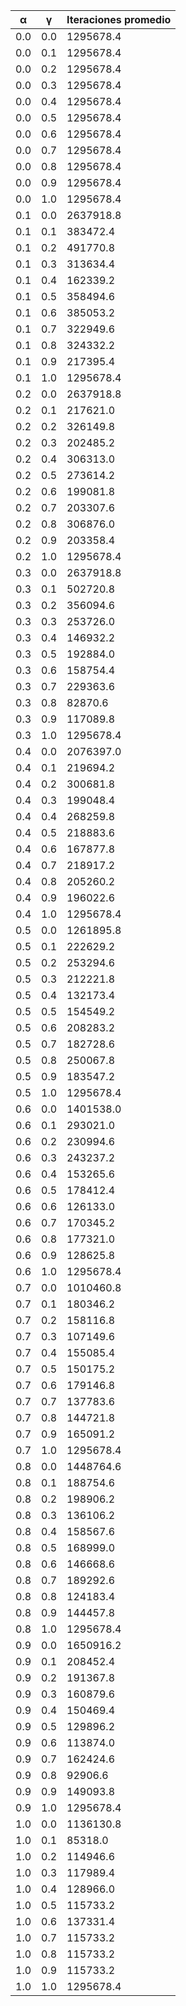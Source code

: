 | α   | γ   | Iteraciones promedio |
| --- | --- | -------------------- |
| 0.0 | 0.0 | 1295678.4            |
| 0.0 | 0.1 | 1295678.4            |
| 0.0 | 0.2 | 1295678.4            |
| 0.0 | 0.3 | 1295678.4            |
| 0.0 | 0.4 | 1295678.4            |
| 0.0 | 0.5 | 1295678.4            |
| 0.0 | 0.6 | 1295678.4            |
| 0.0 | 0.7 | 1295678.4            |
| 0.0 | 0.8 | 1295678.4            |
| 0.0 | 0.9 | 1295678.4            |
| 0.0 | 1.0 | 1295678.4            |
| 0.1 | 0.0 | 2637918.8            |
| 0.1 | 0.1 | 383472.4             |
| 0.1 | 0.2 | 491770.8             |
| 0.1 | 0.3 | 313634.4             |
| 0.1 | 0.4 | 162339.2             |
| 0.1 | 0.5 | 358494.6             |
| 0.1 | 0.6 | 385053.2             |
| 0.1 | 0.7 | 322949.6             |
| 0.1 | 0.8 | 324332.2             |
| 0.1 | 0.9 | 217395.4             |
| 0.1 | 1.0 | 1295678.4            |
| 0.2 | 0.0 | 2637918.8            |
| 0.2 | 0.1 | 217621.0             |
| 0.2 | 0.2 | 326149.8             |
| 0.2 | 0.3 | 202485.2             |
| 0.2 | 0.4 | 306313.0             |
| 0.2 | 0.5 | 273614.2             |
| 0.2 | 0.6 | 199081.8             |
| 0.2 | 0.7 | 203307.6             |
| 0.2 | 0.8 | 306876.0             |
| 0.2 | 0.9 | 203358.4             |
| 0.2 | 1.0 | 1295678.4            |
| 0.3 | 0.0 | 2637918.8            |
| 0.3 | 0.1 | 502720.8             |
| 0.3 | 0.2 | 356094.6             |
| 0.3 | 0.3 | 253726.0             |
| 0.3 | 0.4 | 146932.2             |
| 0.3 | 0.5 | 192884.0             |
| 0.3 | 0.6 | 158754.4             |
| 0.3 | 0.7 | 229363.6             |
| 0.3 | 0.8 | 82870.6              |
| 0.3 | 0.9 | 117089.8             |
| 0.3 | 1.0 | 1295678.4            |
| 0.4 | 0.0 | 2076397.0            |
| 0.4 | 0.1 | 219694.2             |
| 0.4 | 0.2 | 300681.8             |
| 0.4 | 0.3 | 199048.4             |
| 0.4 | 0.4 | 268259.8             |
| 0.4 | 0.5 | 218883.6             |
| 0.4 | 0.6 | 167877.8             |
| 0.4 | 0.7 | 218917.2             |
| 0.4 | 0.8 | 205260.2             |
| 0.4 | 0.9 | 196022.6             |
| 0.4 | 1.0 | 1295678.4            |
| 0.5 | 0.0 | 1261895.8            |
| 0.5 | 0.1 | 222629.2             |
| 0.5 | 0.2 | 253294.6             |
| 0.5 | 0.3 | 212221.8             |
| 0.5 | 0.4 | 132173.4             |
| 0.5 | 0.5 | 154549.2             |
| 0.5 | 0.6 | 208283.2             |
| 0.5 | 0.7 | 182728.6             |
| 0.5 | 0.8 | 250067.8             |
| 0.5 | 0.9 | 183547.2             |
| 0.5 | 1.0 | 1295678.4            |
| 0.6 | 0.0 | 1401538.0            |
| 0.6 | 0.1 | 293021.0             |
| 0.6 | 0.2 | 230994.6             |
| 0.6 | 0.3 | 243237.2             |
| 0.6 | 0.4 | 153265.6             |
| 0.6 | 0.5 | 178412.4             |
| 0.6 | 0.6 | 126133.0             |
| 0.6 | 0.7 | 170345.2             |
| 0.6 | 0.8 | 177321.0             |
| 0.6 | 0.9 | 128625.8             |
| 0.6 | 1.0 | 1295678.4            |
| 0.7 | 0.0 | 1010460.8            |
| 0.7 | 0.1 | 180346.2             |
| 0.7 | 0.2 | 158116.8             |
| 0.7 | 0.3 | 107149.6             |
| 0.7 | 0.4 | 155085.4             |
| 0.7 | 0.5 | 150175.2             |
| 0.7 | 0.6 | 179146.8             |
| 0.7 | 0.7 | 137783.6             |
| 0.7 | 0.8 | 144721.8             |
| 0.7 | 0.9 | 165091.2             |
| 0.7 | 1.0 | 1295678.4            |
| 0.8 | 0.0 | 1448764.6            |
| 0.8 | 0.1 | 188754.6             |
| 0.8 | 0.2 | 198906.2             |
| 0.8 | 0.3 | 136106.2             |
| 0.8 | 0.4 | 158567.6             |
| 0.8 | 0.5 | 168999.0             |
| 0.8 | 0.6 | 146668.6             |
| 0.8 | 0.7 | 189292.6             |
| 0.8 | 0.8 | 124183.4             |
| 0.8 | 0.9 | 144457.8             |
| 0.8 | 1.0 | 1295678.4            |
| 0.9 | 0.0 | 1650916.2            |
| 0.9 | 0.1 | 208452.4             |
| 0.9 | 0.2 | 191367.8             |
| 0.9 | 0.3 | 160879.6             |
| 0.9 | 0.4 | 150469.4             |
| 0.9 | 0.5 | 129896.2             |
| 0.9 | 0.6 | 113874.0             |
| 0.9 | 0.7 | 162424.6             |
| 0.9 | 0.8 | 92906.6              |
| 0.9 | 0.9 | 149093.8             |
| 0.9 | 1.0 | 1295678.4            |
| 1.0 | 0.0 | 1136130.8            |
| 1.0 | 0.1 | 85318.0              |
| 1.0 | 0.2 | 114946.6             |
| 1.0 | 0.3 | 117989.4             |
| 1.0 | 0.4 | 128966.0             |
| 1.0 | 0.5 | 115733.2             |
| 1.0 | 0.6 | 137331.4             |
| 1.0 | 0.7 | 115733.2             |
| 1.0 | 0.8 | 115733.2             |
| 1.0 | 0.9 | 115733.2             |
| 1.0 | 1.0 | 1295678.4            |
